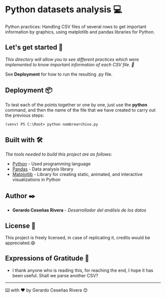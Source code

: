 # Python datasets analysis 💻

Python practices: Handling CSV files of several rows to get important information by graphics, using matplotlib and pandas libraries for Python.

## Let's get started 🚀

_This directory will allow you to see different practices which were implemented to know important information of each CSV file. 🙂_

See **Deployment** for how to run the resulting .py file.

## Deployment 📦

To test each of the points together or one by one, just use the **python** command, and then the name of the file that we have created to carry out the previous steps:

```
(venv) PS C:\Root> python nombrearchivo.py

```

## Built with 🛠️

_The tools needed to build this project are as follows:_

-   [Python](https://www.python.org/) \- Used programming language
-   [Pandas](https://pandas.pydata.org/) \- Data analysis library
-   [Matplotlib](https://matplotlib.org/) \- Library for creating static, animated, and interactive visualizations in Python

## Author ✒️

-   **Gerardo Ceseñas Rivera** \- _Desarrollador del análisis de los datos_

## License 📄

This project is freely licensed, in case of replicating it, credits would be appreciated.😄

## Expressions of Gratitude 🎁

-   I thank anyone who is reading this, for reaching the end, I hope it has been useful. Shall we parse another CSV?

----------

⌨️ with ❤️ by Gerardo Ceseñas Rivera 😊
